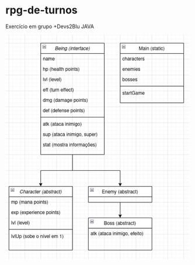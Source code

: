# rpg-de-turnos
Exercício em grupo +Devs2Blu JAVA
<p align="center">
  <img src="./UML_diagram.png" alt="diagrama UML" width="650">
</p>
